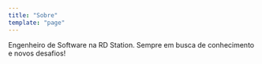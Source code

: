 ```yaml
---
title: "Sobre"
template: "page"
---
```


Engenheiro de Software na RD Station. Sempre em busca de conhecimento e novos desafios!